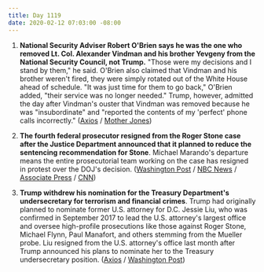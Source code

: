 ```yaml
---
title: Day 1119
date: 2020-02-12 07:03:00 -08:00
---
```


1. **National Security Adviser Robert O'Brien says he was the one who removed Lt. Col. Alexander Vindman and his brother Yevgeny from the National Security Council, not Trump.** "Those were my decisions and I stand by them," he said. O'Brien also claimed that Vindman and his brother weren't fired, they were simply rotated out of the White House ahead of schedule. "It was just time for them to go back," O'Brien added, "their service was no longer needed." Trump, however, admitted the day after Vindman's ouster that Vindman was removed because he was "insubordinate" and "reported the contents of my 'perfect' phone calls incorrectly." ([Axios](https://www.axios.com/robert-obrien-decision-remove-vindman-his-trump-c6cc0446-7731-480f-ade1-f86138ec8d51.html) / [Mother Jones](https://www.motherjones.com/politics/2020/02/trump-vindman-impeachment-fired-tweets/))

2. **The fourth federal prosecutor resigned from the Roger Stone case after the Justice Department announced that it planned to reduce the sentencing recommendation for Stone**. Michael Marando's departure means the entire prosecutorial team working on the case has resigned in protest over the DOJ's decision. ([Washington Post](https://www.washingtonpost.com/national-security/justice-dept-to-reduce-sentencing-recommendation-for-trump-associate-roger-stone-official-says-after-president-calls-it-unfair/2020/02/11/ad81fd36-4cf0-11ea-bf44-f5043eb3918a_story.html) / [NBC News](https://www.nbcnews.com/politics/politics-news/doj-backpedalling-sentencing-recommendation-trump-ally-roger-stone-n1134961) / [Associate Press](https://apnews.com/f9addeca0df46d91442701d1420ed046) / [CNN](https://www.cnn.com/2020/02/11/politics/roger-stone-sentencing-justice-department/index.html))

3. **Trump withdrew his nomination for the Treasury Department's undersecretary for terrorism and financial crimes**. Trump had originally planned to nominate former U.S. attorney for D.C. Jessie Liu, who was confirmed in September 2017 to lead the U.S. attorney's largest office and oversee high-profile prosecutions like those against Roger Stone, Michael Flynn, Paul Manafort, and others stemming from the Mueller probe. Liu resigned from the U.S. attorney's office last month after Trump announced his plans to nominate her to the Treasury undersecretary position. ([Axios](https://www.axios.com/trump-jessie-liu-treasury-us-attorney-838d1a3b-1d4d-414c-ac7d-77a7ba6d4edb.html) / [Washington Post](https://www.washingtonpost.com/national-security/justice-dept-to-reduce-sentencing-recommendation-for-trump-associate-roger-stone-official-says-after-president-calls-it-unfair/2020/02/11/ad81fd36-4cf0-11ea-bf44-f5043eb3918a_story.html))